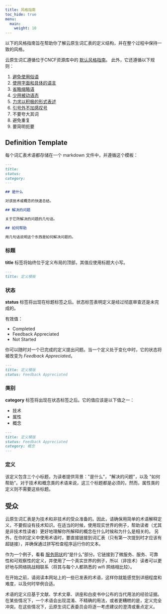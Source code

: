 ```yaml
---
title: 风格指南
toc_hide: true
menu:
  main:
    weight: 10 
---
```


以下的风格指南旨在帮助你了解云原生词汇表的定义结构，并在整个过程中保持一致的风格。

云原生词汇遵循位于CNCF资源库中的 [默认风格指南](https://github.com/cncf/foundation/blob/master/style-guide.md)。 此外，它还遵循以下规则：

1. [避免使用俗语](https://en.wikipedia.org/wiki/Colloquialism)
2. [使用字面和具体的语言](https://guidetogrammar.org/grammar/composition/abstract.htm)
3. [省略缩略语](https://en.wikipedia.org/wiki/Contraction_(grammar))
4. [少用被动语态](https://www.ef.com/ca/english-resources/english-grammar/passive-voice/)
5. [力求以积极的形式表述](https://examples.yourdictionary.com/positive-sentence-examples.html)
6. [引号外不加感叹号](https://www.grammarly.com/blog/exclamation-mark/)
7. 不要夸大其词
8. 避免重复
9. 要简明扼要

## Definition Template

每个词汇表术语都存储在一个 markdown 文件中，并遵循这个模板：

```md
---
title: 
status: 
category: 
---

## 是什么

对该技术或概念的快速总结。

## 解决的问题

关于它所解决的问题的几句话。

## 如何帮助

用几句话说明这个东西是如何解决问题的。
```

### 标题

**title** 标签将始终位于定义布局的顶部，其值应使用标题大小写。

```md
---
title: 定义模板
```

### 状态

**status** 标签将出现在标题标签之后。状态标签表明定义是经过彻底审查还是未完成的。

有效值：

- Completed
- Feedback Appreciated
- Not Started

你可以随时对一个已完成的定义提出问题。当一个定义处于变化中时，它的状态将被改变为 *Feedback Appreciated*。

```md
---
title: 定义模版
status: Feedback Appreciated
```

### 类别

**category** 标签将出现在状态标签之后。它的值应该是以下值之一：

- 技术
- 属性
- 概念

```md
---
title: 定义模版
status: Feedback Appreciated
category: 概念
---
```

### 定义

该定义包含三个小标题，为读者提供背景："是什么"，"解决的问题"，以及 "如何帮助"。对于技术和概念类的术语来说，这三个标题都是必须的，然而，属性类的定义则不需要这些标题。

## 受众

云原生词汇表是为技术和非技术的受众准备的。因此，请确保用简单的术语解释定义，不要假设有技术知识。在适当的时候，使用现实世界的例子，帮助读者（尤其是非技术性读者）更好地理解你所解释的概念在什么时候和为什么是相关的。
另外，在你的定义中使用术语时，要直接链接到词汇表（只有第一次提到时才应该有超链接），并确保通过拼写检查程序运行你的文本。

作为一个例子，看看 [服务网状](/zh-cn/service_mesh/)的“是什么”部分。它链接到了微服务、服务、可靠性和可观察性的定义，并使用了一个真实世界的例子，所以（非技术）读者可以更好地与网络挑战相联系（将其与每个人都熟悉的 wifi 网络相比较）。

在开始之前，请阅读本网站上的一些已发表的术语，这样你就能感觉到详细程度和难度，以及何时举例合适。

术语的定义应基于文献、学术文章、讲座和白皮书中公布的当代用法的经验证据。在某些情况下，一个术语会出现混淆、不精确的用法，或者更糟糕的是，定义完全冲突。在这些情况下，云原生词汇表委员会将逐一考虑建议的澄清或重点定义。
